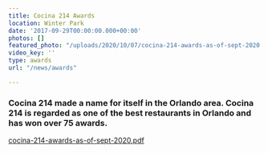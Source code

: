 ```yaml
---
title: Cocina 214 Awards
location: Winter Park
date: '2017-09-29T00:00:00.000+00:00'
photos: []
featured_photo: "/uploads/2020/10/07/cocina-214-awards-as-of-sept-2020.pdf"
video_key: ''
type: awards
url: "/news/awards"

---
```

### Cocina 214 made a name for itself in the Orlando area. Cocina 214 is regarded as one of the best restaurants in Orlando and has won over 75 awards.

[cocina-214-awards-as-of-sept-2020.pdf](/uploads/2020/10/07/cocina-214-awards-as-of-sept-2020.pdf "cocina-214-awards-as-of-sept-2020.pdf")